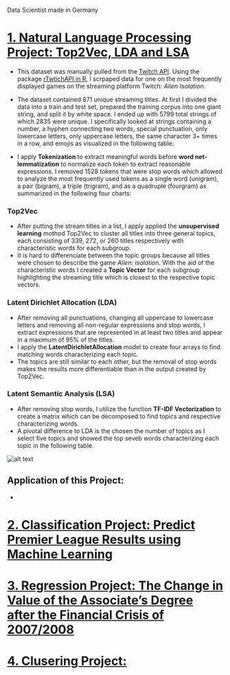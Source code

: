 Data Scientist made in Germany

# [1. Natural Language Processing Project: Top2Vec, LDA and LSA]()

* This dataset was manually pulled from the [Twitch API](https://dev.twitch.tv/docs/api/). Using the package [rTwtichAPI in R](https://github.com/Freguglia/rTwitchAPI/blob/master/README.md), I scrpaped data for one on the most frequently displayed games on the streaming platform Twitch: *Alien Isolation*.
* The dataset contained 871 unique streaming titles. At first I divided the data into a train and test set, prepared the training corpus into one giant string, and split it by white space. I ended up with 5799 total strings of which 2835 were unique. I specifically looked at strings containing a number, a hyphen connecting two words, special punctuation, only lowercase letters, only uppercase letters, the same character 3+ times in a row, and emojis as visualized in the following table:


* I apply **Tokenization** to extract meaningful words before **word net-lemmatization** to normalize each token to extract reasonable expressions. I removed 1528 tokens that were stop words which allowed to analyze the most frequently used tokens as a single word (unigram), a pair (bigram), a triple (trigram), and as a quadruple (fourgram) as summarized in the following four charts:

### Top2Vec
* After putting the stream titles in a list, I apply applied the **unsupervised learning** mothod Top2Vec to cluster all titles into three general topics, each consisting of 339, 272, or 260 titles respectively with characteristic words for each subgroup.
* It is hard to differenciate between the topic groups because all titles were chosen to describe the game *Alien: isolation*. With the aid of the characteristic words I created a **Topic Vector** for each subgroup highlighting the streaming title which is closest to the respective topic vectors.



### Latent Dirichlet Allocation (LDA)
 * After removing all punctuations, changing all uppercase to lowercase letters and removing all non-regular expressions and stop words, I extract expressions that are represented in at least two titles and appear in a maximum of 95% of the titles.
* I apply the **LatentDirichletAllocation** model to create four arrays to find matching words characterizing each topic.
* The topics are still similar to each other, but the removal of stop words makes the results more differentiable than in the output created by Top2Vec.

### Latent Semantic Analysis (LSA)
* After removing stop words, I utilize the function **TF-IDF Vectorization** to create a matrix which can be decomposed to find topics and respective characterizing words.
* A pivotal difference to LDA is the chosen the number of topics as I select five topics and showed the top seveb words characterizing each topic in the following table.

![alt text](thirdpic.png)

## Application of this Project:
*


# [2. Classification Project: Predict Premier League Results using Machine Learning]()



# [3. Regression Project: The Change in Value of the Associate’s Degree after the Financial Crisis of 2007/2008]()





# [4. Clusering Project:]()
